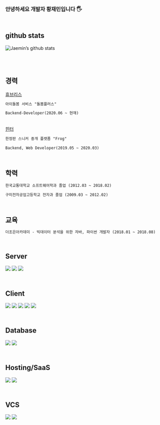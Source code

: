 ### 안녕하세요 개발자 황재민입니다 🖐 


## <br /> github stats
![Jaemin’s github stats](https://github-readme-stats.vercel.app/api?username=jaemin-hwang&show_icons=true&theme=radical&count_private=true)

<br /><br />

**경력**
------
[휴브리스<br/>](http://dorbom.com/main.html?undefined)

```diff
아이돌봄 서비스 "돌봄플러스"

Backend-Developer(2020.06 ~ 현재)
```


[<br/>힌터<br/>](https://frogworld.co.kr/)

```diff
한정판 스니커 중개 플랫폼 "Frog"

Backend, Web Developer(2019.05 ~ 2020.03) 
```

 
**<br/>학력**
------
```diff
한국교통대학교 소프트웨어학과 졸업 (2012.03 ~ 2018.02)

구미전자공업고등학교 전자과 졸업 (2009.03 ~ 2012.02)
```
  


**<br/>교육**
------
```diff
더조은아카데미 - 빅데이터 분석을 위한 자바, 파이썬 개발자 (2018.01 ~ 2018.08)  
```


## <br/>Server
<div style="display:flex, margin-right:5px">
    <img src="https://img.shields.io/badge/php-%23777BB4.svg?&style=for-the-badge&logo=php&logoColor=white"/>
    <img src="https://img.shields.io/badge/java-%23ED8B00.svg?&style=for-the-badge&logo=java&logoColor=white"/>
    <img src="https://img.shields.io/badge/spring%20-%236DB33F.svg?&style=for-the-badge&logo=spring&logoColor=white"/>
</div>


## <br/>Client
<div style="display:flex, margin-right:5">
    <img src="https://img.shields.io/badge/javascript%20-%23323330.svg?&style=for-the-badge&logo=javascript&logoColor=%23F7DF1E"/>
    <img src="https://img.shields.io/badge/dart-%230175C2.svg?&style=for-the-badge&logo=dart&logoColor=white"/>
    <img src="https://img.shields.io/badge/react%20-%2320232a.svg?&style=for-the-badge&logo=react&logoColor=%2361DAFB"/>
    <img src="https://img.shields.io/badge/vuejs%20-%2335495e.svg?&style=for-the-badge&logo=vue.js&logoColor=%234FC08D"/>
    <img src="https://img.shields.io/badge/Flutter%20-%2302569B.svg?&style=for-the-badge&logo=Flutter&logoColor=white" />
</div>


## <br/>Database
<div style="display:flex, margin-right:5">
    <img src="https://img.shields.io/badge/mysql-%2300f.svg?&style=for-the-badge&logo=mysql&logoColor=white"/>
    <img src ="https://img.shields.io/badge/MongoDB-%234ea94b.svg?&style=for-the-badge&logo=mongodb&logoColor=white"/>
</div>


## <br/>Hosting/SaaS
<div style="display:flex, margin-right:5">
    <img src="https://img.shields.io/badge/AWS%20-%23FF9900.svg?&style=for-the-badge&logo=amazon-aws&logoColor=white"/>
    <img src="https://img.shields.io/badge/firebase%20-%23039BE5.svg?&style=for-the-badge&logo=firebase"/>
</div>


## <br/>VCS
<div style="display:flex, margin-right:5">
    <img src="https://img.shields.io/badge/git%20-%23F05033.svg?&style=for-the-badge&logo=git&logoColor=white"/>
    <img src="https://img.shields.io/badge/bitbucket%20-%230047B3.svg?&style=for-the-badge&logo=bitbucket&logoColor=white"/>
</div>
